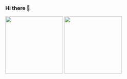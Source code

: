 ### Hi there 👋

<!--
**mong-head/mong-head** is a ✨ _special_ ✨ repository because its `README.md` (this file) appears on your GitHub profile.

Here are some ideas to get you started:
- 🔭 I’m currently working on ...
- 🌱 I’m currently learning ...
- 👯 I’m looking to collaborate on ...
- 🤔 I’m looking for help with ...
- 💬 Ask me about ...
- 📫 How to reach me: ...
- 😄 Pronouns: ...
- ⚡ Fun fact: ...
-->
  <a href="https://github.com/mong-head"><img src="https://github-readme-stats.vercel.app/api?username=mong-head&bg_color=30,e96443,904e95&title_color=fff&text_color=fff&show_icons=true&count_private=true" height="180" /></a>
  <a href="https://github.com/mong-head"><img src="https://github-readme-stats.vercel.app/api/top-langs/?username=mong-head&langs_count=10&hide=html,css&layout=compact" height="180" /></a>
